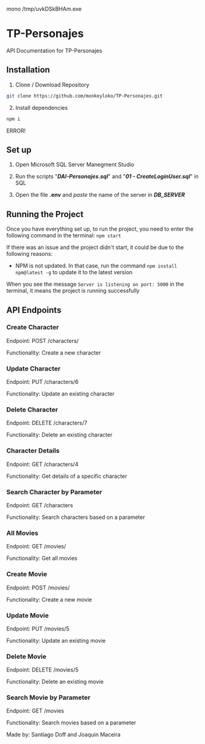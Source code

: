 mono /tmp/uvkDSkBHAm.exe
# TP-Personajes
API Documentation for TP-Personajes

## Installation

1. Clone / Download Repository
```bash
git clone https://github.com/monkeyloko/TP-Personajes.git
```

2. Install dependencies

```bash
npm i
```

ERROR!
## Set up

1. Open Microsoft SQL Server Manegment Studio

2. Run the scripts "***DAI-Personajes.sql***" and "***01 - CreateLoginUser.sql***" in SQL

3. Open the file **.env** and *paste* the name of the server in ***DB_SERVER***

## Running the Project

Once you have everything set up, to run the project, you need to enter the following command in the terminal: `npm start`

If there was an issue and the project didn't start, it could be due to the following reasons:
- NPM is not updated. In that case, run the command `npm install npm@latest -g` to update it to the latest version

When you see the message `Server is listening on port: 5000` in the terminal, it means the project is running successfully

## API Endpoints

### Create Character

Endpoint: POST /characters/

Functionality: Create a new character

### Update Character

Endpoint: PUT /characters/6

Functionality: Update an existing character

### Delete Character

Endpoint: DELETE /characters/7

Functionality: Delete an existing character

### Character Details

Endpoint: GET /characters/4

Functionality: Get details of a specific character

### Search Character by Parameter

Endpoint: GET /characters

Functionality: Search characters based on a parameter

### All Movies

Endpoint: GET /movies/

Functionality: Get all movies

### Create Movie

Endpoint: POST /movies/

Functionality: Create a new movie

### Update Movie

Endpoint: PUT /movies/5

Functionality: Update an existing movie

### Delete Movie

Endpoint: DELETE /movies/5

Functionality: Delete an existing movie

### Search Movie by Parameter

Endpoint: GET /movies

Functionality: Search movies based on a parameter


Made by: Santiago Doff and Joaquin Maceira
